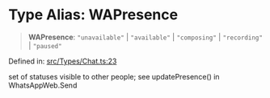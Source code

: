 # Type Alias: WAPresence

> **WAPresence**: `"unavailable"` \| `"available"` \| `"composing"` \| `"recording"` \| `"paused"`

Defined in: [src/Types/Chat.ts:23](https://github.com/Fokusdotid/Baileys/blob/db1d3e5f41e9eede5877460f9adbb0224021575c/src/Types/Chat.ts#L23)

set of statuses visible to other people; see updatePresence() in WhatsAppWeb.Send
